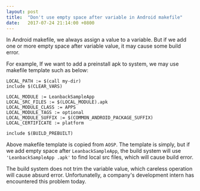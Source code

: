 ```yaml
---
layout: post
title:  "Don't use empty space after variable in Android makefile"
date:   2017-07-24 21:14:00 +0800
---
```


In Android makefile, we always assign a value to a variable. But if we add one or more empty space after variable value, it may cause some build error.

For example, If we want to add a preinstall apk to system, we may use makefile template such as below:

```
LOCAL_PATH := $(call my-dir)
include $(CLEAR_VARS)

LOCAL_MODULE := LeanbackSampleApp
LOCAL_SRC_FILES := $(LOCAL_MODULE).apk
LOCAL_MODULE_CLASS := APPS
LOCAL_MODULE_TAGS := optional
LOCAL_MODULE_SUFFIX := $(COMMON_ANDROID_PACKAGE_SUFFIX)
LOCAL_CERTIFICATE := platform

include $(BUILD_PREBUILT)

```

Above makefile template is copied from `AOSP`. The template is simply, but if we add empty space after `LeanbackSampleApp`, the build system will use `'LeanbackSampleApp .apk'` to find local src files, which will cause build error. 

The build system does not trim the variable value, which careless operation will cause absurd error. Unfortunatelly, a company's development intern has encountered this problem today.
